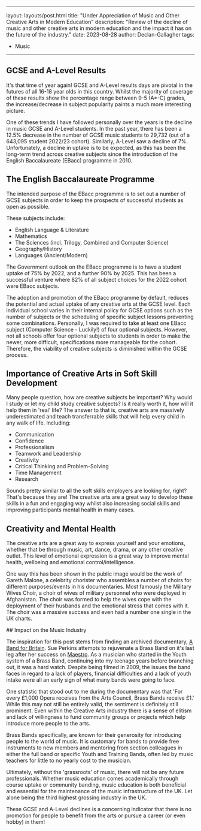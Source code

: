 
--- 
layout: layouts/post.html
title: "Under Appreciation of Music and Other Creative Arts in Modern Education"
description: "Review of the decline of music and other creative arts in modern education and the impact it has on the future of the industry."
date: 2023-08-28
author: Declan-Gallagher
tags:
- Music
---

## GCSE and A-Level Results

It's that time of year again! GCSE and A-Level results days are pivotal in the futures of all 16-18 year olds in this country. Whilst the majority of coverage of these results show the percentage range between 9-5 (A*-C) grades, the increase/decrease in subject popularity paints a much more interesting picture.

One of these trends I have followed personally over the years is the decline in music GCSE and A-Level students. In the past year, there has been a 12.5% decrease in the number of GCSE music students to 29,732 (out of a 643,095 student 2022/23 cohort). Similarly, A-Level saw a decline of 7%. Unfortunately, a decline in uptake is to be expected, as this has been the long-term trend across creative subjects since the introduction of the English Baccalaureate (EBacc) programme in 2010.

## The English Baccalaureate Programme

The intended purpose of the EBacc programme is to set out a number of GCSE subjects in order to keep the prospects of successful students as open as possible. 

These subjects include:
- English Language & Literature
- Mathematics
- The Sciences (incl. Trilogy, Combined and Computer Science)
- Geography/History
- Languages (Ancient/Modern)

The Government outlook on the EBacc programme is to have a student uptake of 75% by 2022, and a further 90% by 2025. This has been a successful venture where 82% of all subject choices for the 2022 cohort were EBacc subjects.

The adoption and promotion of the EBacc programme by default, reduces the potential and actual uptake of any creative arts at the GCSE level. Each individual school varies in their internal policy for GCSE options such as the number of subjects or the scheduling of specific subject lessons preventing some combinations. Personally, I was required to take at least one EBacc subject (Computer Science - Luckily!) of four optional subjects. However, not all schools offer four optional subjects to students in order to make the newer, more difficult, specifications more manageable for the cohort. Therefore, the viability of creative subjects is diminished within the GCSE process.

## Importance of Creative Arts in Soft Skill Development

Many people question, how are creative subjects be important? Why would I study or let my child study creative subjects? Is it really worth it, how will it help them in 'real' life? The answer to that is, creative arts are massively underestimated and teach transferrable skills that will help every child in any walk of life. Including:
- Communication
- Confidence
- Professionalism
- Teamwork and Leadership
- Creativity
- Critical Thinking and Problem-Solving
- Time Management
- Research

Sounds pretty similar to all the soft skills employers are looking for, right? That's because they are! The creative arts are a great way to develop these skills in a fun and engaging way whilst also increasing social skills and improving participants mental health in many cases.

## Creativity and Mental Health

The creative arts are a great way to express yourself and your emotions, whether that be through music, art, dance, drama, or any other creative outlet. This level of emotional expression is a great way to improve mental health, wellbeing and emotional control/intelligence.

One way this has been shown in the public image would be the work of Gareth Malone, a celebrity chorister who assembles a number of choirs for different purposes/events in his documentaries. Most famously the Military Wives Choir, a choir of wives of military personnel who were deployed in Afghanistan. The choir was formed to help the wives cope with the deployment of their husbands and the emotional stress that comes with it. The choir was a massive success and even had a number one single in the UK charts.

## Impact on the Music Industry

The inspiration for this post stems from finding an archived documentary, [A Band for Britain](https://www.bbc.co.uk/programmes/b00rhghl). Sue Perkins attempts to rejuvenate a Brass Band on it's last leg after her success on [Maestro](https://en.wikipedia.org/wiki/Maestro_(British_TV_series)). As a musician who started in the Youth system of a Brass Band, continuing into my teenage years before branching out, it was a hard watch. Despite being filmed in 2009, the issues the band faces in regard to a lack of players, financial difficulties and a lack of youth intake were all an early sign of what many bands were going to face.

One statistic that stood out to me during the documentary was that 'For every £1,000 Opera receives from the Arts Council, Brass Bands receive £1.' While this may not still be entirely valid, the sentiment is definitely still prominent. Even within the Creative Arts industry there is a sense of elitism and lack of willingness to fund community groups or projects which help introduce more people to the arts.

Brass Bands specifically, are known for their generosity for introducing people to the world of music. It is customary for bands to provide free instruments to new members and mentoring from section colleagues in either the full band or specific Youth and Training Bands, often led by music teachers for little to no yearly cost to the musician. 

Ultimately, without the 'grassroots' of music, there will not be any future professionals. Whether music education comes academically through course uptake or community banding, music education is both beneficial and essential for the maintenance of the music infrastructure of the UK. Let alone being the third highest grossing industry in the UK.

These GCSE and A-Level declines is a concerning indicator that there is no promotion for people to benefit from the arts or pursue a career (or even hobby) in them!